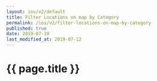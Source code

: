 ```yaml
---
layout: ios/v2/default
title: Filter Locations on map by Category
permalink: /ios/v2/filter-locations-on-map-by-category
published: true
date: 2019-07-10
last_modified_at: 2019-07-12
---
```


# {{ page.title }}
